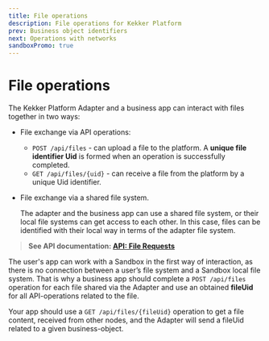 ```yaml
---
title: File operations
description: File operations for Kekker Platform
prev: Business object identifiers
next: Operations with networks
sandboxPromo: true
---
```


# File operations

The Kekker Platform Adapter and a business app can interact with files together in two ways:
* File exchange via API operations:
    * `POST /api/files` - can upload a file to the platform. A **unique file identifier Uid** is formed when 
    an operation is successfully completed.
    * `GET /api/files/{uid}` - can receive a file from the platform by a unique Uid identifier.

* File exchange via a shared file system.

    The adapter and the business app can use a shared file system, or their local file systems can get access to each other. 
    In this case, files can be identified with their local way in terms of the adapter file system.

> **See API documentation: [API: File Requests](/docs/api/requests-files.html)**

The user's app can work with a Sandbox in the first way of interaction, as there is no connection between a user’s 
file system and a Sandbox local file system.
That is why a business app should complete a `POST /api/files` operation for each file shared via the Adapter and use 
an obtained **fileUid** for all API-operations related to the file.

Your app should use a `GET /api/files/{fileUid}` operation to get a file content, received from other nodes, and the 
Adapter will send a fileUid related to a given business-object.